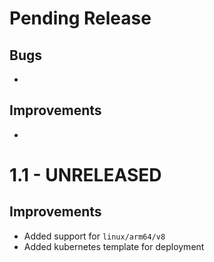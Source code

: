 # Pending Release

## Bugs

*

## Improvements

*

# 1.1 - UNRELEASED

## Improvements

* Added support for `linux/arm64/v8`
* Added kubernetes template for deployment